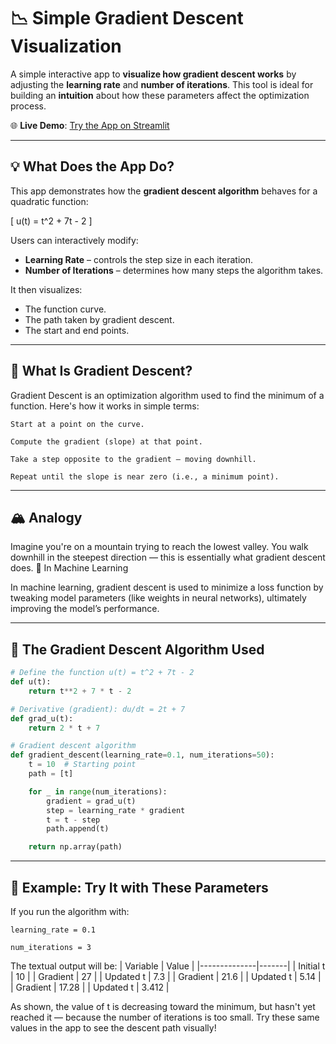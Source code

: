 # 📉 Simple Gradient Descent Visualization

A simple interactive app to **visualize how gradient descent works** by adjusting the **learning rate** and **number of iterations**. This tool is ideal for building an **intuition** about how these parameters affect the optimization process.

🌐 **Live Demo**: [Try the App on Streamlit](https://simplegradientdescentvisualization-yybepffs5w2itvgyz5ljti.streamlit.app/)

---

## 💡 What Does the App Do?

This app demonstrates how the **gradient descent algorithm** behaves for a quadratic function:

\[
u(t) = t^2 + 7t - 2
\]

Users can interactively modify:
- **Learning Rate** – controls the step size in each iteration.
- **Number of Iterations** – determines how many steps the algorithm takes.

It then visualizes:
- The function curve.
- The path taken by gradient descent.
- The start and end points.

---

## 🧠 What Is Gradient Descent?

Gradient Descent is an optimization algorithm used to find the minimum of a function. Here's how it works in simple terms:

    Start at a point on the curve.

    Compute the gradient (slope) at that point.

    Take a step opposite to the gradient — moving downhill.

    Repeat until the slope is near zero (i.e., a minimum point).

---

## 🏔️ Analogy

Imagine you're on a mountain trying to reach the lowest valley. You walk downhill in the steepest direction — this is essentially what gradient descent does.
🧠 In Machine Learning

In machine learning, gradient descent is used to minimize a loss function by tweaking model parameters (like weights in neural networks), ultimately improving the model’s performance.

---

## 🧮 The Gradient Descent Algorithm Used

```python
# Define the function u(t) = t^2 + 7t - 2
def u(t):
    return t**2 + 7 * t - 2

# Derivative (gradient): du/dt = 2t + 7
def grad_u(t):
    return 2 * t + 7

# Gradient descent algorithm
def gradient_descent(learning_rate=0.1, num_iterations=50):
    t = 10  # Starting point
    path = [t]

    for _ in range(num_iterations):
        gradient = grad_u(t)
        step = learning_rate * gradient
        t = t - step
        path.append(t)

    return np.array(path)
```
---

## 🧪 Example: Try It with These Parameters

If you run the algorithm with:

    learning_rate = 0.1

    num_iterations = 3

The textual output will be:
| Variable     | Value |
|--------------|-------|
| Initial t    | 10    |
| Gradient     | 27    |
| Updated t    | 7.3   |
| Gradient     | 21.6  |
| Updated t    | 5.14  |
| Gradient     | 17.28 |
| Updated t    | 3.412 |

As shown, the value of t is decreasing toward the minimum, but hasn't yet reached it — because the number of iterations is too small.
Try these same values in the app to see the descent path visually!

